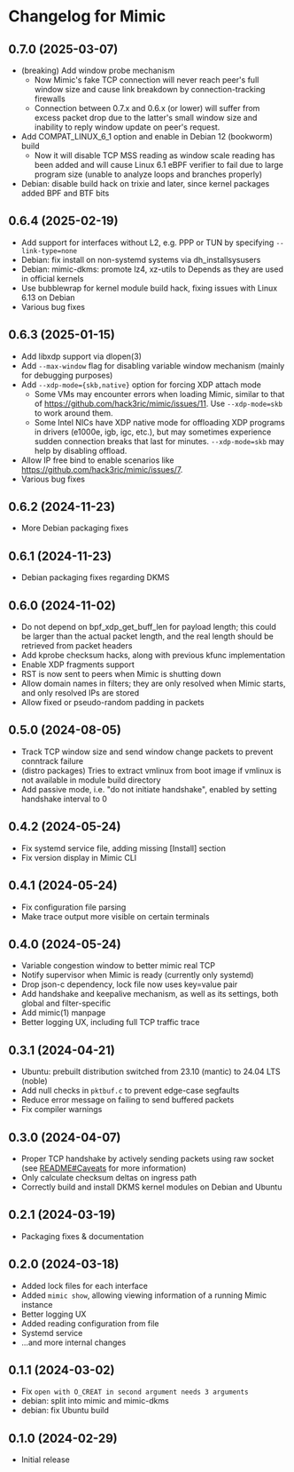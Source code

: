 # Changelog for Mimic

## 0.7.0 (2025-03-07)

- (breaking) Add window probe mechanism
  - Now Mimic's fake TCP connection will never reach peer's full window size and cause link breakdown by connection-tracking firewalls
  - Connection between 0.7.x and 0.6.x (or lower) will suffer from excess packet drop due to the latter's small window size and inability to reply window update on peer's request.
- Add COMPAT_LINUX_6_1 option and enable in Debian 12 (bookworm) build
  - Now it will disable TCP MSS reading as window scale reading has been added and will cause Linux 6.1 eBPF verifier to fail due to large program size (unable to analyze loops and branches properly)
- Debian: disable build hack on trixie and later, since kernel packages added BPF and BTF bits

## 0.6.4 (2025-02-19)

- Add support for interfaces without L2, e.g. PPP or TUN by specifying `--link-type=none`
- Debian: fix install on non-systemd systems via dh_installsysusers
- Debian: mimic-dkms: promote lz4, xz-utils to Depends as they are used in official kernels
- Use bubblewrap for kernel module build hack, fixing issues with Linux 6.13 on Debian
- Various bug fixes

## 0.6.3 (2025-01-15)

- Add libxdp support via dlopen(3)
- Add `--max-window` flag for disabling variable window mechanism (mainly for debugging purposes)
- Add `--xdp-mode={skb,native}` option for forcing XDP attach mode
  - Some VMs may encounter errors when loading Mimic, similar to that of https://github.com/hack3ric/mimic/issues/11. Use `--xdp-mode=skb` to work around them.
  - Some Intel NICs have XDP native mode for offloading XDP programs in drivers (e1000e, igb, igc, etc.), but may sometimes experience sudden connection breaks that last for minutes. `--xdp-mode=skb` may help by disabling offload.
- Allow IP free bind to enable scenarios like https://github.com/hack3ric/mimic/issues/7.
- Various bug fixes

## 0.6.2 (2024-11-23)

- More Debian packaging fixes

## 0.6.1 (2024-11-23)

- Debian packaging fixes regarding DKMS

## 0.6.0 (2024-11-02)

- Do not depend on bpf_xdp_get_buff_len for payload length; this could be larger than the actual packet length, and the real length should be retrieved from packet headers
- Add kprobe checksum hacks, along with previous kfunc implementation
- Enable XDP fragments support
- RST is now sent to peers when Mimic is shutting down
- Allow domain names in filters; they are only resolved when Mimic starts, and only resolved IPs are stored
- Allow fixed or pseudo-random padding in packets

## 0.5.0 (2024-08-05)

- Track TCP window size and send window change packets to prevent conntrack failure
- (distro packages) Tries to extract vmlinux from boot image if vmlinux is not available in module build directory
- Add passive mode, i.e. "do not initiate handshake", enabled by setting handshake interval to 0

## 0.4.2 (2024-05-24)

- Fix systemd service file, adding missing \[Install\] section
- Fix version display in Mimic CLI

## 0.4.1 (2024-05-24)

- Fix configuration file parsing
- Make trace output more visible on certain terminals

## 0.4.0 (2024-05-24)

- Variable congestion window to better mimic real TCP
- Notify supervisor when Mimic is ready (currently only systemd)
- Drop json-c dependency, lock file now uses key=value pair
- Add handshake and keepalive mechanism, as well as its settings, both global and filter-specific
- Add mimic(1) manpage
- Better logging UX, including full TCP traffic trace

## 0.3.1 (2024-04-21)

- Ubuntu: prebuilt distribution switched from 23.10 (mantic) to 24.04 LTS (noble)
- Add null checks in `pktbuf.c` to prevent edge-case segfaults
- Reduce error message on failing to send buffered packets
- Fix compiler warnings

## 0.3.0 (2024-04-07)

- Proper TCP handshake by actively sending packets using raw socket (see [README#Caveats](https://github.com/hack3ric/mimic/tree/v0.3.0?tab=readme-ov-file#caveats) for more information)
- Only calculate checksum deltas on ingress path
- Correctly build and install DKMS kernel modules on Debian and Ubuntu

## 0.2.1 (2024-03-19)

- Packaging fixes & documentation

## 0.2.0 (2024-03-18)

- Added lock files for each interface
- Added `mimic show`, allowing viewing information of a running Mimic instance
- Better logging UX
- Added reading configuration from file
- Systemd service
- ...and more internal changes

## 0.1.1 (2024-03-02)

- Fix `open with O_CREAT in second argument needs 3 arguments`
- debian: split into mimic and mimic-dkms
- debian: fix Ubuntu build

## 0.1.0 (2024-02-29)

- Initial release
